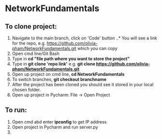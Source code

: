 # NetworkFundamentals
## To clone project:
1. Navigate to the main branch, click on 'Code' button
..* You will see a link for the repo, e.g. https://github.com/olivia-pham/NetworkFundamentals.git which you can copy
3. Open cmd line/Git Bash
4. Type in **cd "file path where you want to store the project"**
5. Type in **git clone 'repo link'** e.g. **git clone https://github.com/olivia-pham/NetworkFundamentals.git**
6. Open up project on cmd line, **cd NetworkFundamentals**
7. To switch branches, **git checkout branchname**
8. After the project has been cloned you should see it stored in your local chosen folder.
9. Open up project in Pycharm: File -> Open Project

## To run:
1. Open cmd abd enter **ipconfig** to get IP address
2. Open project in Pycharm and run server.py
3. 
